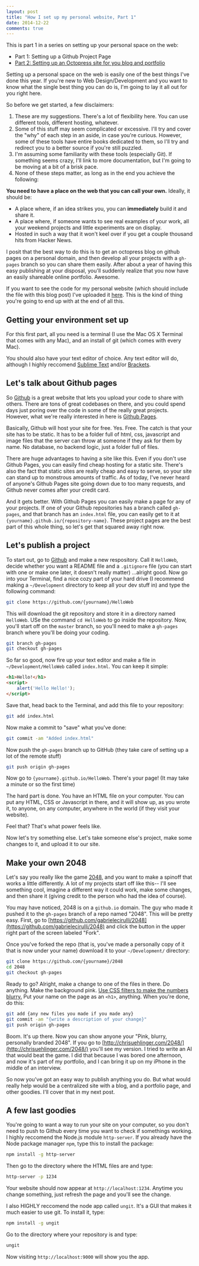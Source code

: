 ```yaml
---
layout: post
title: "How I set up my personal website, Part 1"
date: 2014-12-22
comments: true
---
```


This is part 1 in a series on setting up your personal space on the web:

- Part 1: Setting up a Github Project Page
- [Part 2: Setting up an Octopress site for you blog and portfolio](/blog/2014/12/22/how-i-set-up-my-personal-website-part-2/)

Setting up a personal space on the web is easily one of the best things I've done this year. If you're new to Web Design/Development and you want to know what the single best thing you can do is, I'm going to lay it all out for you right here.

So before we get started, a few disclaimers: 

1. These are my suggestions. There's a lot of flexibility here. You can use different tools, different hosting, whatever. 
2. Some of this stuff may seem complicated or excessive. I'll try and cover the "why" of each step in an aside, in case you're curious. However, some of these tools have entire books dedicated to them, so I'll try and redirect you to a better source if you're still puzzled.
3. I'm assuming some familiarity with these tools (especially Git). If something seems crazy, I'll link to more documentation, but I'm going to be moving at a bit of a brisk pace.
4. None of these steps matter, as long as in the end you achieve the following:

**You need to have a place on the web that you can call your own.** Ideally, it should be:

- A place where, if an idea strikes you, you can **immediately** build it and share it.
- A place where, if someone wants to see real examples of your work, all your weekend projects and little experiments are on display.
- Hosted in such a way that it won't keel over if you get a couple thousand hits from Hacker News.

I posit that the best way to do this is to get an octopress blog on github pages on a personal domain, and then develop all your projects with a `gh-pages` branch so you can share them easily. After about a year of having this easy publishing at your disposal, you'll suddenly realize that you now have an easily shareable online portfolio. Awesome.

If you want to see the code for my personal website (which should include the file with this blog post) I've uploaded it [here](https://github.com/chrisuehlinger/chrisuehlinger.github.io). This is the kind of thing you're going to end up with at the end of all this.

## Getting your environment set up

For this first part, all you need is a terminal (I use the Mac OS X Terminal that comes with any Mac), and an install of git (which comes with every Mac).

You should also have your text editor of choice. Any text editor will do, although I highly reccomend [Sublime Text](http://www.sublimetext.com/) and/or [Brackets](http://brackets.io/).

## Let's talk about Github pages

So [Github](https://github.com/) is a great website that lets you upload your code to share with others. There are tons of great codebases on there, and you could spend days just poring over the code in some of the really great projects. However, what we're really interested in here is [Github Pages](https://pages.github.com/).

Basically, Github will host your site for free. Yes. Free. The catch is that your site has to be static. It has to be a folder full of html, css, javascript and image files that the server can throw at someone if they ask for them by name. No database, no backend logic, just a folder full of files.

There are huge advantages to having a site like this. Even if you don't use Github Pages, you can easily find cheap hosting for a static site. There's also the fact that static sites are really cheap and easy to serve, so your site can stand up to monstrous amounts of traffic. As of today, I've never heard of anyone's Github Pages site going down due to too many requests, and Github never comes after your credit card.



And it gets better. With Github Pages you can easily make a page for any of your projects. If one of your Github repositories has a branch called `gh-pages`, and that branch has an `index.html` file, you can easily get to it at `{yourname}.github.io/{repository-name}`. These project pages are the best part of this whole thing, so let's get that squared away right now.

## Let's publish a project

To start out, go to [Github](https://github.com) and make a new respository. Call it `HelloWeb`, decide whether you want a README file and a `.gitignore` file (you can start with one or make one later, it doesn't really matter) ...alright good. Now go into your Terminal, find a nice cozy part of your hard drive (I recommend making a `~/Development` directory to keep all your dev stuff in) and type the following command:

```bash
git clone https://github.com/{yourname}/HelloWeb
```

This will download the git repository and store it in a directory named `HelloWeb`. USe the command `cd HelloWeb` to go inside the repository. Now, you'll start off on the `master` branch, so you'll need to make a `gh-pages` branch where you'll be doing your coding.

```bash
git branch gh-pages
git checkout gh-pages
```

So far so good, now fire up your text editor and make a file in `~/Development/HelloWeb` called `index.html`. You can keep it simple:

```html
<h1>Hello!</h1>
<script>
    alert('Hello Hello!');
</script>
```

Save that, head back to the Terminal, and add this file to your repository:

```bash
git add index.html
```

Now make a commit to "save" what you've done:

```bash
git commit -am "Added index.html"
```

Now push the `gh-pages` branch up to GitHub (they take care of setting up a lot of the remote stuff)

```bash
git push origin gh-pages
```

Now go to `{yourname}.github.io/HelloWeb`. There's your page! (It may take a minute or so the first time)

The hard part is done. You have an HTML file on your computer. You can put any HTML, CSS or Javascript in there, and it will show up, as you wrote it, to anyone, on any computer, anywhere in the world (if they visit your website).

Feel that? That's what power feels like.

Now let's try something else. Let's take someone else's project, make some changes to it, and upload it to our site.

## Make your own 2048

Let's say you really like the game [2048](http://gabrielecirulli.github.io/2048/), and you want to make a spinoff that works a little differently. A lot of my projects start off like this-- I'll see something cool, imagine a different way it could work, make some changes, and then share it (giving credit to the person who had the idea of course).

You may have noticed, 2048 is on a `github.io` domain. The guy who made it pushed it to the `gh-pages` branch of a repo named "2048". This will be pretty easy. First, go to [https://github.com/gabrielecirulli/2048](https://github.com/gabrielecirulli/2048) and click the button in the upper right part of the screen labeled "Fork".

Once you've forked the repo (that is, you've made a personally copy of it that is now under your name) download it to your `~/Development/` directory:

```bash
git clone https://github.com/{yourname}/2048
cd 2048
git checkout gh-pages
```

Ready to go? Alright, make a change to one of the files in there. Do anything. Make the background pink. [Use CSS filters to make the numbers blurry.](http://css-tricks.com/almanac/properties/f/filter/) Put your name on the page as an `<h1>`, anything. When you're done, do this:

```bash
git add {any new files you made if you made any}
git commit -am "{write a description of your change}"
git push origin gh-pages
```

Boom. It's up there. Now you can show anyone your "Pink, blurry, personally branded 2048". If you go to [http://chrisuehlinger.com/2048/](http://chrisuehlinger.com/2048/) you'll see my version. I tried to write an AI that would beat the game. I did that because I was bored one afternoon, and now it's part of my portfolio, and I can bring it up on my iPhone in the middle of an interview.

So now you've got an easy way to publish anything you do. But what would really help would be a centralized site with a blog, and a portfolio page, and other goodies. I'll cover that in my next post.

## A few last goodies

You're going to want a way to run your site on your computer, so you don't need to push to Github every time you want to check if somethings working. I highly reccomend the Node.js module `http-server`. If you already have the Node package manager `npm`, type this to install the package:

```bash
npm install -g http-server
```

Then go to the directory where the HTML files are and type:

```bash
http-server -p 1234
```

Your website should now appear at `http://localhost:1234`. Anytime you change something, just refresh the page and you'll see the change.

I also HIGHLY reccomend the node app called `ungit`. It's a GUI that makes it much easier to use git. To install it, type:

```bash
npm install -g ungit
```

Go to the directory where your repository is and type:

```bash
ungit
```

Now visiting `http://localhost:9000` will show you the app.
